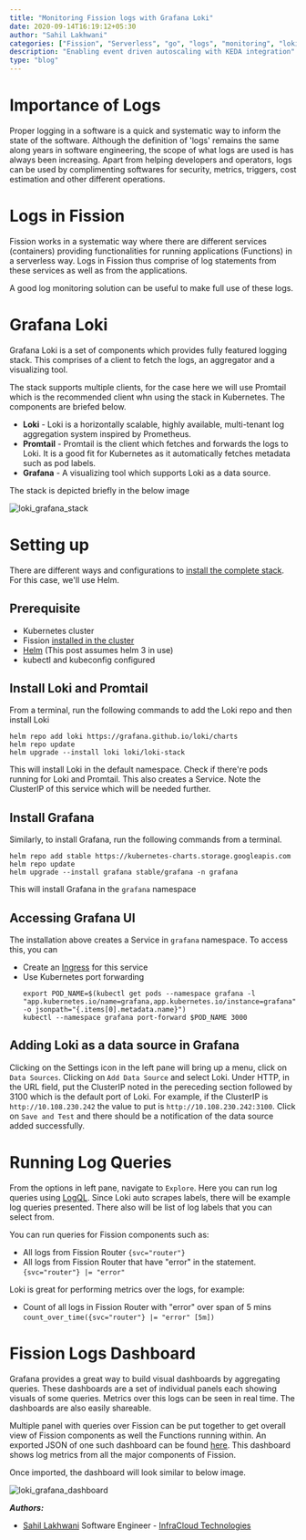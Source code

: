 ```yaml
---
title: "Monitoring Fission logs with Grafana Loki"
date: 2020-09-14T16:19:12+05:30
author: "Sahil Lakhwani"
categories: ["Fission", "Serverless", "go", "logs", "monitoring", "loki", "grafana", "Tutorial", "Faas"]
description: "Enabling event driven autoscaling with KEDA integration"
type: "blog"
---
```


# Importance of Logs

Proper logging in a software is a quick and systematic way to inform the state of the software. Although the definition of 'logs' remains the same along years in software engineering, the scope of what logs are used is has always been increasing. Apart from helping developers and operators, logs can be used by complimenting softwares for security, metrics, triggers, cost estimation and other different operations.

# Logs in Fission

Fission works in a systematic way where there are different services (containers) providing functionalities for running applications (Functions) in a serverless way. Logs in Fission thus comprise of log statements from these services as well as from the applications.

A good log monitoring solution can be useful to make full use of these logs.

# Grafana Loki

Grafana Loki is a set of components which provides fully featured logging stack. This comprises of a client to fetch the logs, an aggregator and a visualizing tool. 

The stack supports multiple clients, for the case here we will use Promtail which is the recommended client whn using the stack in Kubernetes.
The components are briefed below.

- **Loki** - Loki is a horizontally scalable, highly available, multi-tenant log aggregation system inspired by Prometheus.
- **Promtail** - Promtail is the client which fetches and forwards the logs to Loki. It is a good fit for Kubernetes as it automatically fetches metadata such as pod labels.
- **Grafana** - A visualizing tool which supports Loki as a data source.

The stack is depicted briefly in the below image

![loki_grafana_stack](/images/loki-grafana/stack.png)


# Setting up

There are different ways and configurations to [install the complete stack](https://grafana.com/docs/loki/latest/installation/). For this case, we'll use Helm.

## Prerequisite

- Kubernetes cluster
- Fission [installed in the cluster](https://docs.fission.io/docs/installation/)
- [Helm](https://helm.sh/) (This post assumes helm 3 in use)
- kubectl and kubeconfig configured


## Install Loki and Promtail

From a terminal, run the following commands to add the Loki repo and then install Loki

```
helm repo add loki https://grafana.github.io/loki/charts
helm repo update
helm upgrade --install loki loki/loki-stack
```

This will install Loki in the default namespace. Check if there're pods running for Loki and Promtail. This also creates a Service. Note the ClusterIP of this service which will be needed further.


## Install Grafana

Similarly, to install Grafana, run the following commands from a terminal.

```
helm repo add stable https://kubernetes-charts.storage.googleapis.com
helm repo update
helm upgrade --install grafana stable/grafana -n grafana
```

This will install Grafana in the `grafana` namespace


## Accessing Grafana UI

The installation above creates a Service in `grafana` namespace. To access this, you can
- Create an [Ingress](https://kubernetes.io/docs/concepts/services-networking/ingress/) for this service
- Use Kubernetes port forwarding
    ```
    export POD_NAME=$(kubectl get pods --namespace grafana -l "app.kubernetes.io/name=grafana,app.kubernetes.io/instance=grafana" -o jsonpath="{.items[0].metadata.name}")
    kubectl --namespace grafana port-forward $POD_NAME 3000
    ```
  
## Adding Loki as a data source in Grafana

Clicking on the Settings icon in the left pane will bring up a menu, click on `Data Sources`. Clicking on `Add Data Source` and select Loki.
Under HTTP, in the URL field, put the ClusterIP noted in the pereceding section followed by 3100 which is the default port of Loki. For example, if the ClusterIP is `http://10.108.230.242` the value to put is `http://10.108.230.242:3100`. Click on `Save and Test` and there should be a notification of the data source added successfully.

# Running Log Queries

From the options in left pane, navigate to `Explore`. Here you can run log queries using [LogQL](https://grafana.com/docs/loki/latest/logql/). Since Loki auto scrapes labels, there will be example log queries presented. There also will be list of log labels that you can select from.

You can run queries for Fission components such as:
- All logs from Fission Router
    `{svc="router"}`
- All logs from Fission Router that have "error" in the statement.
    `{svc="router"} |= "error"`

Loki is great for performing metrics over the logs, for example:
- Count of all logs in Fission Router with "error" over span of 5 mins 
    `count_over_time({svc="router"} |= "error" [5m])`


# Fission Logs Dashboard

Grafana provides a great way to build visual dashboards by aggregating queries.
These dashboards are a set of individual panels each showing visuals of some queries.
Metrics over this logs can be seen in real time. The dashboards are also easily shareable.

Multiple panel with queries over Fission can be put together to get overall view of Fission components as well the Functions running within.
An exported JSON of one such dashboard can be found [here](/misc/loki-grafana-dashboard.json). This dashboard shows log metrics from all the major components of Fission.

Once imported, the dashboard will look similar to below image.

![loki_grafana_dashboard](/images/loki-grafana/loki-grafana-dashboard.png)


**_Authors:_**

* [Sahil Lakhwani](https://twitter.com/lakhwani_sahil)  Software Engineer - [InfraCloud Technologies](http://infracloud.io/)

